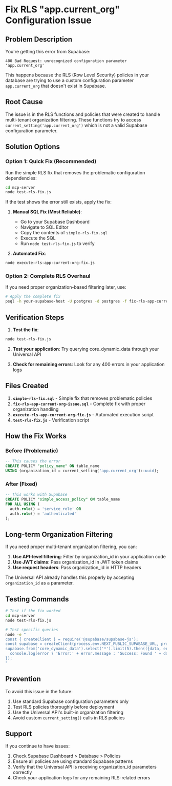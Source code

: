 # Fix RLS "app.current_org" Configuration Issue

## Problem Description
You're getting this error from Supabase:
```
400 Bad Request: unrecognized configuration parameter 'app.current_org'
```

This happens because the RLS (Row Level Security) policies in your database are trying to use a custom configuration parameter `app.current_org` that doesn't exist in Supabase.

## Root Cause
The issue is in the RLS functions and policies that were created to handle multi-tenant organization filtering. These functions try to access `current_setting('app.current_org')` which is not a valid Supabase configuration parameter.

## Solution Options

### Option 1: Quick Fix (Recommended)
Run the simple RLS fix that removes the problematic configuration dependencies:

```bash
cd mcp-server
node test-rls-fix.js
```

If the test shows the error still exists, apply the fix:

1. **Manual SQL Fix (Most Reliable)**:
   - Go to your Supabase Dashboard
   - Navigate to SQL Editor
   - Copy the contents of `simple-rls-fix.sql` 
   - Execute the SQL
   - Run `node test-rls-fix.js` to verify

2. **Automated Fix**:
```bash
node execute-rls-app-current-org-fix.js
```

### Option 2: Complete RLS Overhaul
If you need proper organization-based filtering later, use:

```bash
# Apply the complete fix
psql -h your-supabase-host -U postgres -d postgres -f fix-rls-app-current-org-issue.sql
```

## Verification Steps

1. **Test the fix**:
```bash
node test-rls-fix.js
```

2. **Test your application**: Try querying core_dynamic_data through your Universal API

3. **Check for remaining errors**: Look for any 400 errors in your application logs

## Files Created

1. **`simple-rls-fix.sql`** - Simple fix that removes problematic policies
2. **`fix-rls-app-current-org-issue.sql`** - Complete fix with proper organization handling  
3. **`execute-rls-app-current-org-fix.js`** - Automated execution script
4. **`test-rls-fix.js`** - Verification script

## How the Fix Works

### Before (Problematic)
```sql
-- This causes the error
CREATE POLICY "policy_name" ON table_name
USING (organization_id = current_setting('app.current_org')::uuid);
```

### After (Fixed)
```sql  
-- This works with Supabase
CREATE POLICY "simple_access_policy" ON table_name
FOR ALL USING (
  auth.role() = 'service_role' OR 
  auth.role() = 'authenticated'
);
```

## Long-term Organization Filtering

If you need proper multi-tenant organization filtering, you can:

1. **Use API-level filtering**: Filter by organization_id in your application code
2. **Use JWT claims**: Pass organization_id in JWT token claims
3. **Use request headers**: Pass organization_id in HTTP headers

The Universal API already handles this properly by accepting `organization_id` as a parameter.

## Testing Commands

```bash
# Test if the fix worked
cd mcp-server
node test-rls-fix.js

# Test specific queries
node -e "
const { createClient } = require('@supabase/supabase-js');
const supabase = createClient(process.env.NEXT_PUBLIC_SUPABASE_URL, process.env.SUPABASE_SERVICE_ROLE_KEY);
supabase.from('core_dynamic_data').select('*').limit(5).then(({data, error}) => {
  console.log(error ? 'Error:' + error.message : 'Success: Found ' + data.length + ' records');
});
"
```

## Prevention

To avoid this issue in the future:
1. Use standard Supabase configuration parameters only
2. Test RLS policies thoroughly before deployment
3. Use the Universal API's built-in organization filtering
4. Avoid custom `current_setting()` calls in RLS policies

## Support

If you continue to have issues:
1. Check Supabase Dashboard > Database > Policies
2. Ensure all policies are using standard Supabase patterns
3. Verify that the Universal API is receiving organization_id parameters correctly
4. Check your application logs for any remaining RLS-related errors